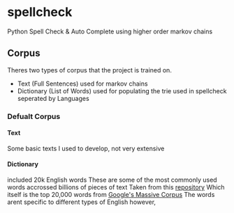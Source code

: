 # spellcheck
Python Spell Check &amp; Auto Complete using higher order markov chains



## Corpus
Theres two types of corpus that the project is trained on.
* Text (Full Sentences) used for markov chains
* Dictionary (List of Words) used for populating the trie used in spellcheck seperated by Languages

### Defualt Corpus
#### Text
Some basic texts I used to develop, not very extensive

#### Dictionary
included 20k English words
These are some of the most commonly used words accrossed billions of pieces of text
Taken from this [repository](https://github.com/first20hours/google-10000-english)
Which itself is the top 20,000 words from [Google's Massive Corpus](https://books.google.com/ngrams/info)
The words arent specific to different types of English however,
